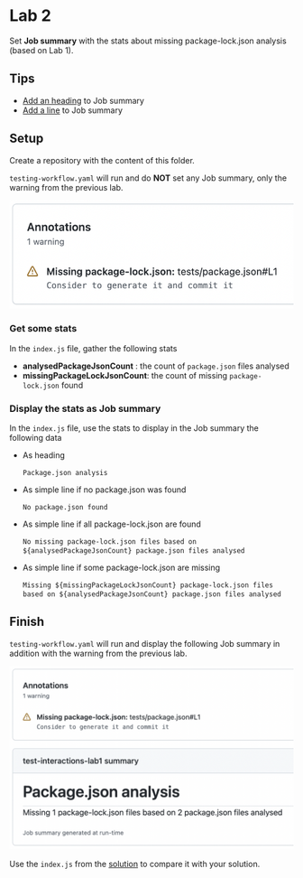# Lab 2

Set **Job summary** with the stats about missing package-lock.json analysis (based on Lab 1).

## Tips

- [Add an heading](https://github.com/actions/toolkit/blob/main/packages/core/src/summary.ts#L298-L305) to Job summary
- [Add a line](https://github.com/actions/toolkit/blob/main/packages/core/src/summary.ts#L177-L180) to Job summary

## Setup

Create a repository with the content of this folder.

`testing-workflow.yaml` will run and do **NOT** set any Job summary, only the warning from the previous lab.

![setup result](../assets/interactions-lab1-finish-result.png)

### Get some stats

In the `index.js` file, gather the following stats

- **analysedPackageJsonCount** : the count of `package.json` files analysed
- **missingPackageLockJsonCount**: the count of missing `package-lock.json` found

### Display the stats as Job summary

In the `index.js` file, use the stats to display in the Job summary the following data

- As heading

  ```text
  Package.json analysis
  ```

- As simple line if no package.json was found

  ```text
  No package.json found
  ```

- As simple line if all package-lock.json are found

  ```text
  No missing package-lock.json files based on ${analysedPackageJsonCount} package.json files analysed
  ```

- As simple line if some package-lock.json are missing

  ```text
  Missing ${missingPackageLockJsonCount} package-lock.json files based on ${analysedPackageJsonCount} package.json files analysed
  ```

## Finish

`testing-workflow.yaml` will run and display the following Job summary in addition with the warning from the previous lab.

![finish result](../assets/interactions-lab2-finish-result.png)

Use the `index.js` from the [solution](https://github.com/sfeir-open-source/sfeir-school-github-action-dev/tree/v1/steps/20-interactions-lab2-summary-solution) to compare it with your solution.
